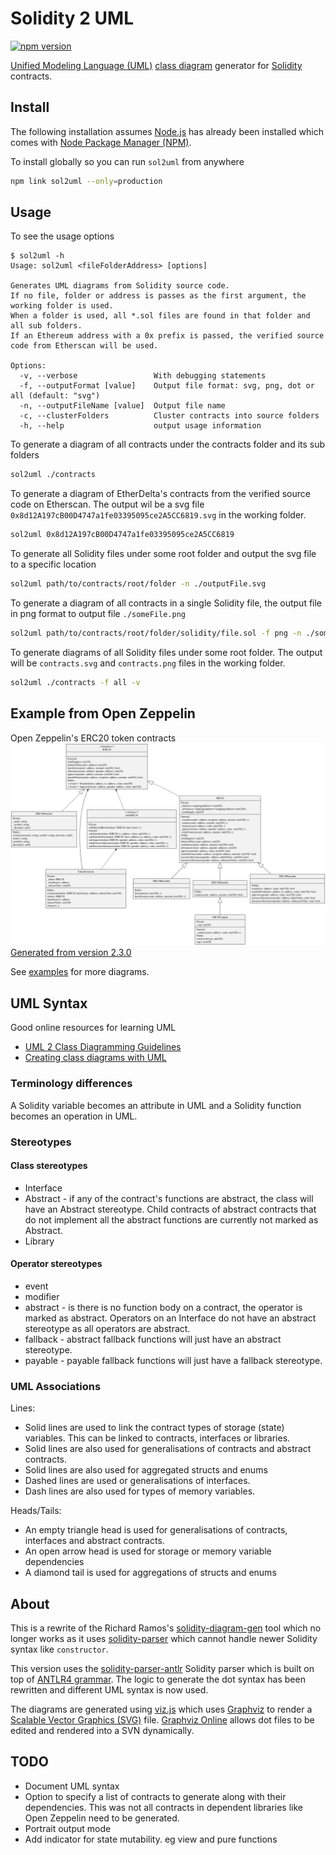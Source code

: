 # Solidity 2 UML

[![npm version](https://badge.fury.io/js/sol2uml.svg)](https://badge.fury.io/js/sol2uml)

[Unified Modeling Language (UML)](https://en.wikipedia.org/wiki/Unified_Modeling_Language) [class diagram](https://en.wikipedia.org/wiki/Class_diagram) generator for [Solidity](https://solidity.readthedocs.io/) contracts.

## Install

The following installation assumes [Node.js](https://nodejs.org/en/download/) has already been installed which comes with [Node Package Manager (NPM)](https://www.npmjs.com/).

To install globally so you can run `sol2uml` from anywhere
```bash
npm link sol2uml --only=production
```

## Usage

To see the usage options
```
$ sol2uml -h
Usage: sol2uml <fileFolderAddress> [options]

Generates UML diagrams from Solidity source code.
If no file, folder or address is passes as the first argument, the working folder is used.
When a folder is used, all *.sol files are found in that folder and all sub folders.
If an Ethereum address with a 0x prefix is passed, the verified source code from Etherscan will be used.

Options:
  -v, --verbose                 With debugging statements
  -f, --outputFormat [value]    Output file format: svg, png, dot or all (default: "svg")
  -n, --outputFileName [value]  Output file name
  -c, --clusterFolders          Cluster contracts into source folders
  -h, --help                    output usage information
```

To generate a diagram of all contracts under the contracts folder and its sub folders
```Bash
sol2uml ./contracts
```

To generate a diagram of EtherDelta's contracts from the verified source code on Etherscan. The output wil be a svg file `0x8d12A197cB00D4747a1fe03395095ce2A5CC6819.svg` in the working folder.
```Bash
sol2uml 0x8d12A197cB00D4747a1fe03395095ce2A5CC6819
```

To generate all Solidity files under some root folder and output the svg file to a specific location
```Bash
sol2uml path/to/contracts/root/folder -n ./outputFile.svg
```

To generate a diagram of all contracts in a single Solidity file, the output file in png format to output file `./someFile.png`
```Bash
sol2uml path/to/contracts/root/folder/solidity/file.sol -f png -n ./someFile.png
```

To generate diagrams of all Solidity files under some root folder.  The output will be `contracts.svg` and `contracts.png` files in the working folder.
```Bash
sol2uml ./contracts -f all -v
```

## Example from Open Zeppelin

Open Zeppelin's ERC20 token contracts
![Open Zeppelin ERC20](./examples/OpenZeppelinERC20.svg)
[Generated from version 2.3.0](https://github.com/OpenZeppelin/openzeppelin-solidity/tree/v2.3.0/contracts/token/ERC20)

See [examples](./examples/README.md) for more diagrams.

## UML Syntax

Good online resources for learning UML
* [UML 2 Class Diagramming Guidelines](http://www.agilemodeling.com/style/classDiagram.htm)
* [Creating class diagrams with UML](https://www.ionos.com/digitalguide/websites/web-development/class-diagrams-with-uml/)

### Terminology differences

A Solidity variable becomes an attribute in UML and a Solidity function becomes an operation in UML.

### Stereotypes

#### Class stereotypes

* Interface
* Abstract - if any of the contract's functions are abstract, the class will have an Abstract stereotype. Child contracts of abstract contracts that do not implement all the abstract functions are currently not marked as Abstract.
* Library

#### Operator stereotypes

* event
* modifier
* abstract - is there is no function body on a contract, the operator is marked as abstract. Operators on an Interface do not have an abstract stereotype as all operators are abstract.
* fallback - abstract fallback functions will just have an abstract stereotype.
* payable - payable fallback functions will just have a fallback stereotype.

### UML Associations

Lines:
- Solid lines are used to link the contract types of storage (state) variables. This can be linked to contracts, interfaces or libraries.
- Solid lines are also used for generalisations of contracts and abstract contracts.
- Solid lines are also used for aggregated structs and enums
- Dashed lines are used or generalisations of interfaces.
- Dash lines are also used for types of memory variables.

Heads/Tails:
- An empty triangle head is used for generalisations of contracts, interfaces and abstract contracts.
- An open arrow head is used for storage or memory variable dependencies
- A diamond tail is used for aggregations of structs and enums

## About

This is a rewrite of the Richard Ramos's [solidity-diagram-gen](https://github.com/richard-ramos/solidity-diagram-gen) tool which no longer works as it uses [solidity-parser](https://www.npmjs.com/package/solidity-parser/v/0.4.0) which cannot handle newer Solidity syntax like `constructor`.

This version uses the [solidity-parser-antlr](https://github.com/federicobond/solidity-parser-antlr) Solidity parser which is built on top of [ANTLR4 grammar](https://github.com/solidityj/solidity-antlr4). The logic to generate the dot syntax has been rewritten and different UML syntax is now used.

The diagrams are generated using [viz.js](https://github.com/mdaines/viz.js/) which uses [Graphviz](http://www.graphviz.org/) to render a [Scalable Vector Graphics (SVG)](https://en.wikipedia.org/wiki/Scalable_Vector_Graphics) file. [Graphviz Online](https://dreampuf.github.io/GraphvizOnline/) allows dot files to be edited and rendered into a SVN dynamically.

## TODO

* Document UML syntax
* Option to specify a list of contracts to generate along with their dependencies. This was not all contracts in dependent libraries like Open Zeppelin need to be generated.
* Portrait output mode
* Add indicator for state mutability. eg view and pure functions

